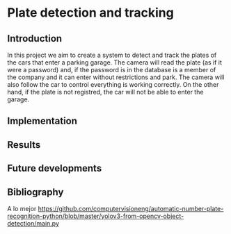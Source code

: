 # Plate detection and tracking

## Introduction
In this project we aim to create a system to detect and track the plates of the cars that enter a parking garage. The camera will read the plate (as if it were a password) and, if the password is in the database is a member of the company and it can enter without restrictions and park. The camera will also follow the car to control everything is working correctly. On the other hand, if the plate is not registred, the car will not be able to enter the garage.

## Implementation
## Results
## Future developments
## Bibliography

A lo mejor
https://github.com/computervisioneng/automatic-number-plate-recognition-python/blob/master/yolov3-from-opencv-object-detection/main.py
